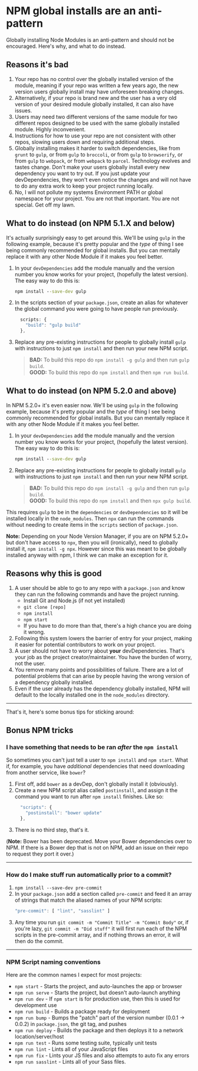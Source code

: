 # NPM global installs are an anti-pattern

Globally installing Node Modules is an anti-pattern and should not be encouraged. Here's why, and what to do instead.



## Reasons it's bad

1. Your repo has no control over the globally installed version of the module, meaning if your repo was written a few years ago, the new version users globally install may have unforeseen breaking changes.
1. Alternatively, if your repo is brand new and the user has a very old version of your desired module globally installed, it can also have issues.
1. Users may need two different versions of the same module for two different repos designed to be used with the same globally installed module. Highly inconvenient.
1. Instructions for how to use your repo are not consistent with other repos, slowing users down and requiring additional steps.
1. Globally installing makes it harder to switch dependencies, like from `grunt` to `gulp`, or from `gulp` to `broccoli`, or from `gulp` to `browserify`, or from `gulp` to `webpack`, or from `webpack` to `parcel`. Technology evolves and tastes change. Don't make your users globally install every new dependency you want to try out. If you just update your devDependencies, they won't even notice the changes and will not have to do any extra work to keep your project running locally.
1. No, I will not pollute my systems Environment PATH or global namespace for your project. You are not that important. You are not special. Get off my lawn.



## What to do instead (on NPM 5.1.X and below)

It's actually surprisingly easy to get around this. We'll be using `gulp` in the following example, because it's pretty popular and the *type* of thing I see being commonly recommended for global installs. But you can mentally replace it with any other Node Module if it makes you feel better.

1. In your `devDependencies` add the module manually and the version number you know works for your project, (hopefully the latest version). The easy way to do this is:
   ```bat
   npm install --save-dev gulp
   ```
1. In the scripts section of your `package.json`, create an alias for whatever the global command you were going to have people run previously.
   ```js
     scripts: {
       "build": "gulp build"
     },
   ```
1. Replace any pre-existing instructions for people to globally install `gulp` with instructions to just `npm install` and then run your new NPM script.
   > **BAD:** To build this repo do `npm install -g gulp` and then run `gulp build`.  
   > **GOOD:** To build this repo do `npm install` and then `npm run build`.



## What to do instead (on NPM 5.2.0 and above)

In NPM 5.2.0+ it's even easier now. We'll be using `gulp` in the following example, because it's pretty popular and the *type* of thing I see being commonly recommended for global installs. But you can mentally replace it with any other Node Module if it makes you feel better.

1. In your `devDependencies` add the module manually and the version number you know works for your project, (hopefully the latest version). The easy way to do this is:
   ```bat
   npm install --save-dev gulp
   ```
1. Replace any pre-existing instructions for people to globally install `gulp` with instructions to just `npm install` and then run your new NPM script.
   > **BAD:** To build this repo do `npm install -g gulp` and then run `gulp build`.  
   > **GOOD:** To build this repo do `npm install` and then `npx gulp build`.

This requires `gulp` to be in the `dependencies` or `devDependencies` so it will be installed locally in the `node_modules`. Then `npx` can run the commands without needing to create items in the `scripts` section of `package.json`.

**Note:** Depending on your Node Version Manager, if you are on NPM 5.2.0+ but don't have access to `npx`, then you will (ironically), need to globally install it, `npm install -g npx`. However since this was meant to be globally installed anyway with npm, I think we can make an exception for it.



## Reasons why this is good

1. A user should be able to go to any repo with a `package.json` and know they can run the following commands and have the project running.
   * Install Git and Node.js (if not yet installed)
   * `git clone [repo]`
   * `npm install`
   * `npm start`
   * If you have to do more than that, there's a high chance you are doing it wrong.
1. Following this system lowers the barrier of entry for your project, making it easier for potential contributors to work on your project.
1. A user should not have to worry about **your** devDependencies. That's your job as the project creator/maintainer. You have the burden of worry, not the user.
1. You remove many points and possibilities of failure. There are a lot of potential problems that can arise by people having the wrong version of a dependency globally installed.
1. Even if the user already has the dependency globally installed, NPM will default to the locally installed one in the `node_modules` directory.



* * *

That's it, here's some bonus tips for sticking around:

## Bonus NPM tricks

### I have something that needs to be ran *after* the `npm install`

So sometimes you can't just tell a user to `npm install` and `npm start`. What if, for example, you have *additional* dependencies that need downloading from another service, like `bower`?

1. First off, add `bower` as a devDep, don't globally install it (obviously).
1. Create a new NPM script alias called `postinstall`, and assign it the command you want to run after `npm install` finishes. Like so:
   ```js
     "scripts": {
       "postinstall": "bower update"
     },
   ```
1. There is no third step, that's it.

(**Note:** Bower has been deprecated. Move your Bower dependencies over to NPM. If there is a Bower dep that is not on NPM, add an issue on their repo to request they port it over.)

* * *

### How do I make stuff run automatically prior to a commit?

1. `npm install --save-dev pre-commit`
1. In your `package.json` add a section called `pre-commit` and feed it an array of strings that match the aliased names of your NPM scripts:
   ```js
   "pre-commit": [ "lint", "sasslint" ]
   ```
1. Any time you run `git commit -m "Commit Title" -m "Commit Body"` or, if you're lazy, `git commit -m "Did stuff"` it will first run each of the NPM scripts in the pre-commit array, and if nothing throws an error, it will then do the commit.

* * *

### NPM Script naming conventions

Here are the common names I expect for most projects:

* `npm start` - Starts the project, and auto-launches the app or browser
* `npm run serve` - Starts the project, but doesn't auto-launch anything
* `npm run dev` - If `npm start` is for production use, then this is used for development use
* `npm run build` - Builds a package ready for deployment
* `npm run bump` - Bumps the "patch" part of the version number (0.0.1 -> 0.0.2) in `package.json`, the git tag, and pushes
* `npm run deploy` - Builds the package and then deploys it to a network location/server/host
* `npm run test` - Runs some testing suite, typically unit tests
* `npm run lint` - Lints all of your JavaScript files
* `npm run fix` - Lints your JS files and also attempts to auto fix any errors
* `npm run sasslint` - Lints all of your Sass files.
